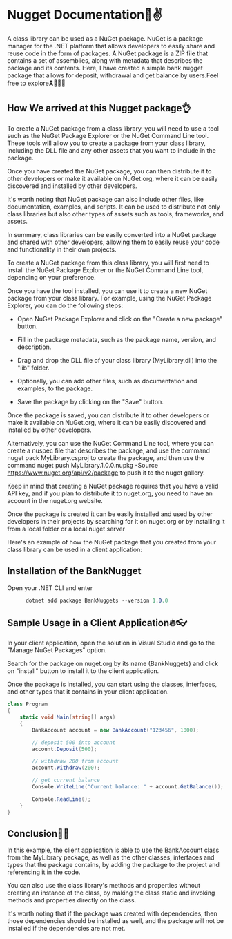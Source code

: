 # Nugget Documentation🤞✌
 A class library can be used as a NuGet package. NuGet is a package manager for the .NET platform that allows developers to easily share and reuse code in the form of packages. A NuGet package is a ZIP file that contains a set of assemblies, along with metadata that describes the package and its contents.
 Here, I have created a simple bank nugget package that allows for deposit, withdrawal and get balance by users.Feel free to explore🎗🤞🤷‍♀️

## How We arrived at this Nugget package👌

To create a NuGet package from a class library, you will need to use a tool such as the NuGet Package Explorer or the NuGet Command Line tool. These tools will allow you to create a package from your class library, including the DLL file and any other assets that you want to include in the package.

Once you have created the NuGet package, you can then distribute it to other developers or make it available on NuGet.org, where it can be easily discovered and installed by other developers.

It's worth noting that NuGet package can also include other files, like documentation, examples, and scripts. It can be used to distribute not only class libraries but also other types of assets such as tools, frameworks, and assets.

In summary, class libraries can be easily converted into a NuGet package and shared with other developers, allowing them to easily reuse your code and functionality in their own projects.


To create a NuGet package from this class library, you will first need to install the NuGet Package Explorer or the NuGet Command Line tool, depending on your preference.

Once you have the tool installed, you can use it to create a new NuGet package from your class library. For example, using the NuGet Package Explorer, you can do the following steps:

* Open NuGet Package Explorer and click on the "Create a new package" button.

* Fill in the package metadata, such as the package name, version, and description.

* Drag and drop the DLL file of your class library (MyLibrary.dll) into the "lib" folder.

* Optionally, you can add other files, such as documentation and examples, to the package.

* Save the package by clicking on the "Save" button.


Once the package is saved, you can distribute it to other developers or make it available on NuGet.org, where it can be easily discovered and installed by other developers.

Alternatively, you can use the NuGet Command Line tool, where you can create a nuspec file that describes the package, and use the command nuget pack MyLibrary.csproj to create the package, and then use the command nuget push MyLibrary.1.0.0.nupkg -Source https://www.nuget.org/api/v2/package to push it to the nuget gallery.

Keep in mind that creating a NuGet package requires that you have a valid API key, and if you plan to distribute it to nuget.org, you need to have an account in the nuget.org website.

Once the package is created it can be easily installed and used by other developers in their projects by searching for it on nuget.org or by installing it from a local folder or a local nuget server

Here's an example of how the NuGet package that you created from your class library can be used in a client application:


## Installation of the BankNugget
Open your .NET CLI and enter

```C#
      dotnet add package BankNuggets --version 1.0.0
```


## Sample Usage in a Client Application🔥👓
In your client application, open the solution in Visual Studio and go to the "Manage NuGet Packages" option.

Search for the package on nuget.org by its name (BankNuggets) and click on "install" button to install it to the client application.

Once the package is installed, you can start using the classes, interfaces, and other types that it contains in your client application.

```c#
class Program
{
    static void Main(string[] args)
    {
        BankAccount account = new BankAccount("123456", 1000);

        // deposit 500 into account
        account.Deposit(500);

        // withdraw 200 from account
        account.Withdraw(200);

        // get current balance
        Console.WriteLine("Current balance: " + account.GetBalance());

        Console.ReadLine();
    }
}

```

## Conclusion🤷‍♀️
In this example, the client application is able to use the BankAccount class from the MyLibrary package, as well as the other classes, interfaces and types that the package contains, by adding the package to the project and referencing it in the code.

You can also use the class library's methods and properties without creating an instance of the class, by making the class static and invoking methods and properties directly on the class.

It's worth noting that if the package was created with dependencies, then those dependencies should be installed as well, and the package will not be installed if the dependencies are not met.


